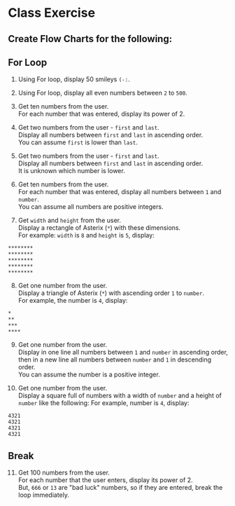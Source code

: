 # Class Exercise

## Create Flow Charts for the following:

## For Loop

1. Using For loop, display 50 smileys `(-:`.

2. Using For loop, display all even numbers between `2` to `500`.

3. Get ten numbers from the user.  
For each number that was entered, display its power of 2.  

4. Get two numbers from the user - `first` and `last`.  
Display all numbers between `first` and `last` in ascending order.  
You can assume `first` is lower than `last`.

5. Get two numbers from the user - `first` and `last`.  
Display all numbers between `first` and `last` in ascending order.  
It is unknown which number is lower.

6. Get ten numbers from the user.  
For each number that was entered, display all numbers between `1` and `number`.  
You can assume all numbers are positive integers.

7. Get `width` and `height` from the user.  
Display a rectangle of Asterix (`*`) with these dimensions.  
For example: `width` is `8` and `height` is `5`, display:  
```
********
********
********
********
********
```  

8. Get one number from the user.  
Display a triangle of Asterix (`*`) with ascending order `1` to `number`.  
For example, the number is `4`, display:  
```
*
**
***
****
```  

9. Get one number from the user.  
Display in one line all numbers between `1` and `number` in ascending order,  
then in a new line all numbers between `number` and `1` in descending order.  
You can assume the number is a positive integer.  

10. Get one number from the user.  
Display a square full of numbers with a width of `number` and  a height of `number` like the following:
For example, number is `4`, display: 
```
4321
4321
4321
4321
``` 

## Break

11. Get 100 numbers from the user.  
For each number that the user enters, display its power of 2.  
But, `666` or `13` are "bad luck" numbers, so if they are entered, break the loop immediately.  
